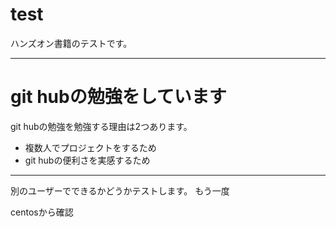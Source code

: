 # test
ハンズオン書籍のテストです。

---
# git hubの勉強をしています
git hubの勉強を勉強する理由は2つあります。
* 複数人でプロジェクトをするため
* git hubの便利さを実感するため

---
別のユーザーでできるかどうかテストします。
もう一度

centosから確認
